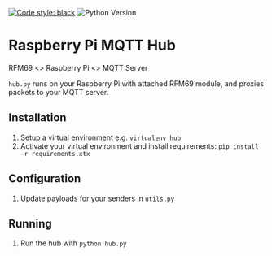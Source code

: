 [![Code style: black](https://img.shields.io/badge/code%20style-black-000000.svg)](https://github.com/psf/black)
![Python Version](https://img.shields.io/badge/Python-3.7.3-blue.svg)

# Raspberry Pi MQTT Hub

RFM69 <> Raspberry Pi <> MQTT Server

`hub.py` runs on your Raspberry Pi with attached RFM69 module, and proxies packets to your MQTT server.

## Installation

1. Setup a virtual environment e.g. `virtualenv hub`
2. Activate your virtual environment and install requirements: `pip install -r requirements.xtx`

## Configuration

1. Update payloads for your senders in `utils.py`


## Running

1. Run the hub with `python hub.py`
